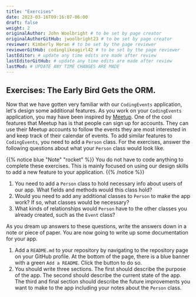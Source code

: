 ```yaml
---
title: "Exercises"
date: 2023-03-16T09:16:07-06:00
draft: false
weight: 2
originalAuthor: John Woolbright # to be set by page creator
originalAuthorGitHub: jwoolbright23 # to be set by page creator
reviewer: Kimberly Horan # to be set by the page reviewer
reviewerGitHub: codinglikeagirl42 # to be set by the page reviewer
lastEditor: # update any time edits are made after review
lastEditorGitHub: # update any time edits are made after review
lastMod: # UPDATE ANY TIME CHANGES ARE MADE
---
```

## Exercises: The Early Bird Gets the ORM.

Now that we have gotten very familiar with our `CodingEvents` application, let's design some additional features. As you work on your `CodingEvents` application, you may have been inspired by [Meetup](https://www.meetup.com/). One of the cool features that Meetup has is that people can sign up for accounts. They can use their Meetup accounts to follow the events they are most interested in and keep track of their calendar of events. To add similar features to `CodingEvents`, you need to add a `Person` class. For the exercises, answer the following questions about what your `Person` class would look like.

{{% notice blue "Note" "rocket" %}}
You do not have to code anything to complete these exercises.
This is mainly focused on using our design skills to add a new feature to your application.
{{% /notice %}}

1. You need to add a `Person` class to hold necessary info about users of our app. What fields and methods would this class hold?
1. Would you need to add any additional classes to `Person` to make the app work? If so, what classes would be necessary?
1. What kinds of relationships would `Person` have to the other classes you already created, such as the `Event` class?

As you dream up answers to these questions, write the answers down in a note or piece of paper. You are now going to write up some documentation for your app.

1. Add a `README.md` to your repository by navigating to the repository page on your GitHub profile. At the bottom of the page, there is a blue banner with a green `Add a README`. Click the button to do so.
1. You should write three sections. The first should describe the purpose of the app. The second should describe the current state of the app. The third and final section should describe the future improvements you want to make to the app including your notes about the `Person` class.


